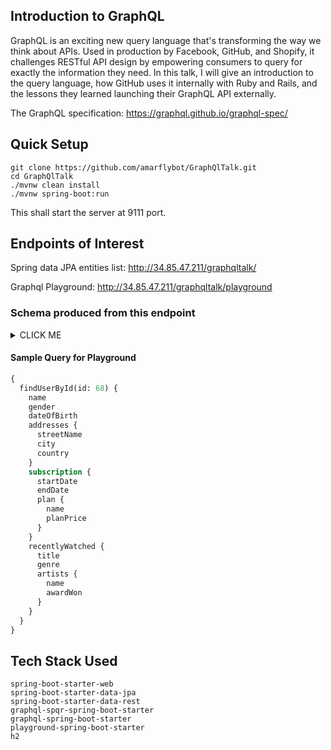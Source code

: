 ## Introduction to GraphQL
GraphQL is an exciting new query language that's transforming the way we think about APIs. Used in production by 
Facebook, GitHub, and Shopify, it challenges RESTful API design by empowering consumers to query for exactly the 
information they need. In this talk, I will give an introduction to the query language, 
how GitHub uses it internally with Ruby and Rails, and the lessons they learned launching their GraphQL API externally.

The GraphQL specification: https://graphql.github.io/graphql-spec/

## Quick Setup
```shell script
git clone https://github.com/amarflybot/GraphQlTalk.git
cd GraphQlTalk
./mvnw clean install
./mvnw spring-boot:run
```
This shall start the server at 9111 port.

## Endpoints of Interest
Spring data JPA entities list: http://34.85.47.211/graphqltalk/ 

Graphql Playground: http://34.85.47.211/graphqltalk/playground 

### Schema produced from this endpoint
<details><summary>CLICK ME</summary>
<p>

```graphql
directive @defer on FIELD
type Address {
  city: String
  country: String
  id: Long
  streetAddress: String
  streetAddressNumber: String
  streetName: String
  users: [User]
  zipCode: String
}

type Artist {
  awardWon: String
  contents: [Content]
  dateOfBirth: Date
  gender: String
  id: Long
  name: String
}

type Content {
  artists: [Artist]
  description: String
  genre: String
  id: Long
  thumbnail: String
  title: String
  users: [User]
}

scalar Date

scalar Long

type Plan {
  id: Long
  name: String
  planPrice: Float
  subscription: Subscription
  type: String
}

type Query {
  findAddressById(id: Long): Address
  findAllSubscriptionById(id: Long): Subscription
  findAllPlans: [Plan]
  findAllSubscription: [Subscription]
  findPlanById(id: Long): Plan
  findAllAddresses: [Address]
  findContentById(id: Long): Content
  findUserById(id: Long): User
  findAllContents: [Content]
  findAllUsers: [User]
  findArtistById(id: Long): Artist
  findAllArtists: [Artist]
}

type Subscription {
  endDate: Date
  id: Long!
  plan: Plan
  startDate: Date
  users: [User]
}

scalar UNREPRESENTABLE

type User {
  addresses: [Address]
  dateOfBirth: Date
  gender: String
  id: Long
  name: String
  placeOfBirth: String
  recentlyWatched: [Content]
  subscription: [Subscription]
}

```

</p>
</details>

#### Sample Query for Playground
```graphql
{
  findUserById(id: 68) {
    name
    gender
    dateOfBirth
    addresses {
      streetName
      city
      country
    }
    subscription {
      startDate
      endDate
      plan {
        name
        planPrice
      }
    }
    recentlyWatched {
      title
      genre
      artists {
        name
        awardWon
      }
    }
  }
}
```

## Tech Stack Used
```$xslt
spring-boot-starter-web
spring-boot-starter-data-jpa
spring-boot-starter-data-rest
graphql-spqr-spring-boot-starter
graphql-spring-boot-starter
playground-spring-boot-starter
h2
```

